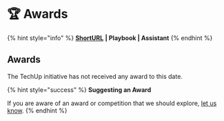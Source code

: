 # 🏆 Awards

{% hint style="info" %}
[**ShortURL**](https://tiof.click/TUAwards) **| Playbook | Assistant**
{% endhint %}

## Awards

The TechUp initiative has not received any award to this date.

{% hint style="success" %}
**Suggesting an Award**

If you are aware of an award or competition that we should explore, [let us know](https://tiof.click/TUAwardsSuggest).
{% endhint %}
